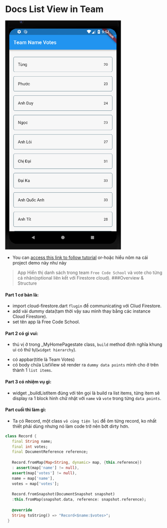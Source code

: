 # Docs List View in Team

![alt text](https://github.com/phuocding/ZerotoNineProject/blob/old-team-votes-app/assets/home.PNG "Home Page")

- You can [access this link to follow tutorial](https://codelabs.developers.google.com/codelabs/flutter-firebase) or-hoặc hiểu nôm na cái project demo này như này

> App Hiển thị danh sách trong team `Free Code School` và vote cho từng cá nhân(optional liên kết với Firestore cloud).
###Overview & Structure
#### Part 1 cơ bản là:
- import cloud-firestore.dart `flugin` để communicating với Cliud Firestore.
- add vài dummy data(tạm thời vậy sau mình thay bằng các instance Cloud Firestore).
- set tên app là Free Code School.
#### Part 2 có gì vui:
- thú vị ở trong _MyHomePagestate class, `build` method định nghĩa khung ui có thứ tự(`widget hierarchy`).
+ có appbar(title là Team Votes)
+ có body chứa ListView sẽ render ra `dummy data points` mình cho ở trên thành 1 `list items`.
#### Part 3 có nhiệm vụ gì:
- widget _buildListItem đúng với tên gọi là build ra list items, từng item sẽ display ra 1 block hình chữ nhật với `name` và `vote` trong từng `data points`.
#### Part cuối thì làm gì:
- Ta có Record, một class `vô cùng tiện lợi` để ôm từng record, ko nhất thiết phải dùng nhưng nó làm code trở nên bớt dirty hơn.
```dart
class Record {
   final String name;
   final int votes;
   final DocumentReference reference;

   Record.fromMap(Map<String, dynamic> map, {this.reference})
   : assert(map['name'] != null),
   assert(map['votes'] != null),
   name = map['name'],
   votes = map['votes'];

   Record.fromSnapshot(DocumentSnapshot snapshot)
   :this.fromMap(snapshot.data, reference: snapshot.reference);

   @override
   String toString() => "Record<$name:$votes>";
 }
```

